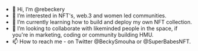 - 👋 Hi, I’m @rebeckery
- 👀 I’m interested in NFT's, web.3 and women led communities.
- 🌱 I’m currently learning how to build and deploy my own NFT collection.
- 💞️ I’m looking to collaborate with likeminded people in the space, if you're in marketing, coding or community building HMU.
- 📫 How to reach me - on Twitter @BeckySmouha or @SuperBabesNFT.

<!---
rebeckery/rebeckery is a ✨ special ✨ repository because its `README.md` (this file) appears on your GitHub profile.
You can click the Preview link to take a look at your changes.
--->
